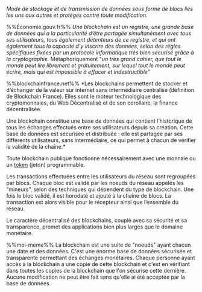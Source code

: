 *Mode de stockage et de transmission de données sous forme de blocs liés les uns aux autres et protégés contre toute modification.*

%%Économie.gouv.fr%%
*Une blockchain est un registre, une grande base de données qui a la particularité d’être partagée simultanément avec tous ses utilisateurs, tous également détenteurs de ce registre, et qui ont également tous la capacité d’y inscrire des données, selon des règles spécifiques fixées par un protocole informatique très bien sécurisé grâce à la cryptographie.* Métaphoriquement "*un très grand cahier, que tout le monde peut lire librement et gratuitement, sur lequel tout le monde peut écrire, mais qui est impossible à effacer et indestructible*"

%%blockchainfrance.net%%
*Les blockchains permettent de stocker et d’échanger de la valeur sur internet sans intermédiaire centralisé (définition de Blockchain France). Elles sont le moteur technologique des cryptomonnaies, du Web Décentralisé et de son corollaire, la finance décentralisée.

Une blockchain constitue une base de données qui contient l’historique de tous les échanges  effectués entre ses utilisateurs depuis sa création. Cette base de données est sécurisée et distribuée : elle est partagée par ses différents utilisateurs, sans intermédiaire, ce qui permet à chacun de vérifier la validité de la chaîne.*

Toute blockchain publique fonctionne nécessairement avec une monnaie ou un [token](https://blockchainfrance.net/2018/05/22/comprendre-les-tokens/) (jeton) programmable.

Les transactions effectuées entre les utilisateurs du réseau sont regroupées par blocs. Chaque bloc est validé par les noeuds du réseau appelés les “mineurs”, selon des techniques qui dépendent du type de blockchain. Une fois le bloc validé, il est horodaté et ajouté à la chaîne de blocs. La transaction est alors visible pour le récepteur ainsi que l’ensemble du réseau.

Le caractère décentralisé des blockchains, couplé avec sa sécurité et sa transparence, promet des applications bien plus larges que le domaine monétaire.









%%moi-meme%%
La blockchain est une suite de "noeuds" ayant chacun une date et des données. C'est une énorme base de données sécurisée et transparente permettant des échanges monétaires. Chaque personne ayant accès à la blockchain a une copie de cette blockchain et c'est en vérifiant dans toutes les copies de la blockchain que l'on sécurise cette dernière. Aucune modification ne peut être fait sans qu'elle ai été acceptée par la base de données.